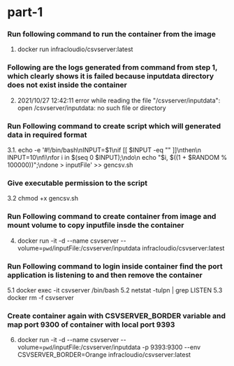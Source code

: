 
# part-1
### Run following command to run the container from the image
1.  docker run infracloudio/csvserver:latest

### Following are the logs generated from command from step 1, which clearly shows it is failed because inputdata directory does not exist inside the container
2. 2021/10/27 12:42:11 error while reading the file "/csvserver/inputdata": open /csvserver/inputdata: no such file or directory

### Run Following command to create script which will generated data in required format
3.1. echo -e '#!/bin/bash\nINPUT=$1\nif [[ $INPUT -eq "" ]]\nthen\n  INPUT=10\nfi\nfor i in $(seq 0 $INPUT);\ndo\n  echo "$i, $((1 + $RANDOM % 100000))";\ndone > inputFile' >> gencsv.sh

### Give executable permission to the script
3.2  chmod +x gencsv.sh

### Run Following command to create container from image and mount volume to copy inputfile insde the container
4. docker run -it -d --name csvserver --volume=`pwd`/inputFile:/csvserver/inputdata infracloudio/csvserver:latest

### Run Following command to login inside container find the port application is listening to and then remove the container
5.1 docker exec -it csvserver /bin/bash
5.2 netstat -tulpn | grep LISTEN
5.3 docker rm -f csvserver

### Create container again with CSVSERVER_BORDER variable and map port 9300 of container with local port 9393
6. docker run -it -d --name csvserver --volume=`pwd`/inputFile:/csvserver/inputdata -p 9393:9300 --env CSVSERVER_BORDER=Orange infracloudio/csvserver:latest
